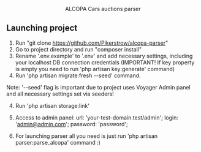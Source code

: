 <p align="center">ALCOPA Cars auctions parser</p>


## Launching project

1. Run "git clone https://github.com/Pikerstrow/alcopa-parser"
2. Go to project directory and run "composer install"
2. Rename '.env.example' to '.env' and add necessary settings, including your localhost DB connection credentials (IMPORTANT! If key property is empty you need to run 'php artisan key:generate' command)
3. Run 'php artisan migrate:fresh --seed' command.

Note: '--seed' flag is important due to project uses Voyager Admin panel and all necessary settings set via seeders!

4. Run 'php artisan storage:link'

5. Access to admin panel:
    url: 'your-test-domain.test/admin';
    login: 'admin@admin.com';
    password: 'password';
    
6. For launching parser all you need is just run 'php artisan parser:parse_alcopa' command :)
    
    
    


